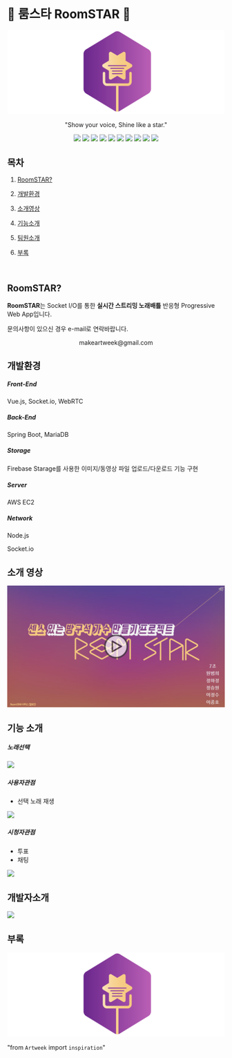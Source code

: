 # :star2: 룸스타 RoomSTAR :star2:

![logo2](README.assets/logo2.png)

<p align="center">
"Show your voice, Shine like a star."
</p>

<p align="center">
  <img src="http://img.shields.io/:license-mit-green.svg"/>
  <img src="https://img.shields.io/badge/network-socket.io-black.svg"/>
  <img src="https://img.shields.io/badge/network-webRTC-purple.svg"/>
  <img src="https://img.shields.io/badge/framework-vue.js-green.svg"/>
<img src="https://img.shields.io/badge/language-javascript-yellow.svg"/>
<img src="https://img.shields.io/badge/language-java-blue.svg"/>
<img src="https://img.shields.io/badge/server-spring-brightgreen.svg"/>
<img src="https://img.shields.io/badge/server-node.js-brightgreen.svg"/>
<img src="https://img.shields.io/badge/DB-firebase-red.svg"/>
<img src="https://img.shields.io/badge/DB-mariaDB-brown.svg"/>
</p>


## 목차

1. [RoomSTAR?](#RoomSTAR?)

2. [개발환경](#개발환경)

3. [소개영상](#소개영상)

4. [기능소개](#기능소개)

5. [팀원소개](#팀원소개)

6. [부록](#부록)

   ​     

## RoomSTAR?

**RoomSTAR**는 Socket I/O를 통한 **실시간 스트리밍 노래배틀** 반응형 Progressive Web App입니다. 

문의사항이 있으신 경우 e-mail로 연락바랍니다.

<p align="center">makeartweek@gmail.com</p>





## 개발환경

##### Front-End 

Vue.js, Socket.io, WebRTC



##### Back-End

Spring Boot, MariaDB



##### Storage

Firebase Starage를 사용한 이미지/동영상 파일 업로드/다운로드 기능 구현



##### Server

AWS EC2



##### Network

Node.js 

Socket.io




## 소개 영상

[![asciicast](./README.assets/VideoThumButton.png)](https://play-tv.kakao.com/v/407102314)




## 기능 소개



##### 노래선택

<img src="README.assets/MusicSelectCut.gif">



##### 사용자관점

- 선택 노래 재생

<img src="README.assets/SingerCut.gif">



##### 시청자관점

- 투표
- 채팅

<img src="README.assets/WatcherCut.gif">





## 개발자소개

<img src="README.assets/Intro.gif">





## 부록

![logo2](README.assets/logo2.png)



"from `Artweek` import `inspiration`"